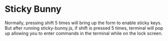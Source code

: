 # Sticky Bunny
Normally, pressing shift 5 times will bring up the form to enable sticky keys. But after running sticky-bunny.js, if shift is pressed 5 times, terminal will pop up allowing you to enter commands in the terminal while on the lock screen.
